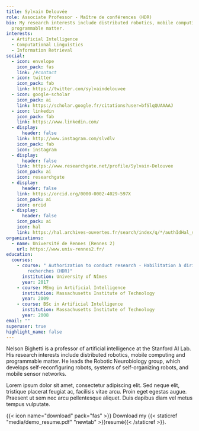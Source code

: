 ```yaml
---
title: Sylvain Delouvée
role: Associate Professor - Maître de conférences (HDR)
bio: My research interests include distributed robotics, mobile computing and
  programmable matter.
interests:
  - Artificial Intelligence
  - Computational Linguistics
  - Information Retrieval
social:
  - icon: envelope
    icon_pack: fas
    link: /#contact
  - icon: twitter
    icon_pack: fab
    link: https://twitter.com/sylvaindelouvee
  - icon: google-scholar
    icon_pack: ai
    link: https://scholar.google.fr/citations?user=bfSlqQUAAAAJ
  - icon: linkedin
    icon_pack: fab
    link: https://www.linkedin.com/
  - display:
      header: false
    link: http://www.instagram.com/slvdlv
    icon_pack: fab
    icon: instagram
  - display:
      header: false
    link: https://www.researchgate.net/profile/Sylvain-Delouvee
    icon_pack: ai
    icon: researchgate
  - display:
      header: false
    link: https://orcid.org/0000-0002-4029-597X
    icon_pack: ai
    icon: orcid
  - display:
      header: false
    icon_pack: ai
    icon: hal
    link: https://hal.archives-ouvertes.fr/search/index/q/*/authIdHal_s/sylvain-delouvee
organizations:
  - name: Université de Rennes (Rennes 2)
    url: https://www.univ-rennes2.fr/
education:
  courses:
    - course: " Authorization to conduct research - Habilitation à diriger des
        recherches (HDR)"
      institution: University of Nîmes
      year: 2017
    - course: MEng in Artificial Intelligence
      institution: Massachusetts Institute of Technology
      year: 2009
    - course: BSc in Artificial Intelligence
      institution: Massachusetts Institute of Technology
      year: 2008
email: ""
superuser: true
highlight_name: false
---
```


Nelson Bighetti is a professor of artificial intelligence at the Stanford AI Lab. His research interests include distributed robotics, mobile computing and programmable matter. He leads the Robotic Neurobiology group, which develops self-reconfiguring robots, systems of self-organizing robots, and mobile sensor networks.

Lorem ipsum dolor sit amet, consectetur adipiscing elit. Sed neque elit, tristique placerat feugiat ac, facilisis vitae arcu. Proin eget egestas augue. Praesent ut sem nec arcu pellentesque aliquet. Duis dapibus diam vel metus tempus vulputate.

{{< icon name="download" pack="fas" >}} Download my {{< staticref "media/demo_resume.pdf" "newtab" >}}resumé{{< /staticref >}}.
